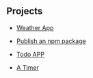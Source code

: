 ## Projects

- [Weather App](https://github.com/ndjerrou/weather_app_3wa)

- [Publish an npm package](https://github.com/ndjerrou/publish_npm_package_3wa)

- [Todo APP](https://github.com/ndjerrou/todos_from_scratch)

- [A Timer](https://github.com/ndjerrou/timer_advanced_js)
